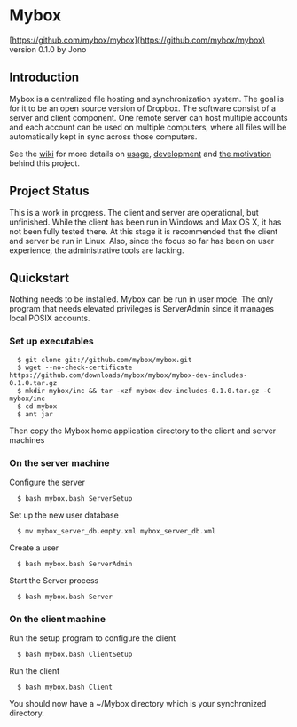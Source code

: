 Mybox
=====
[https://github.com/mybox/mybox](https://github.com/mybox/mybox)  
version 0.1.0 by Jono


Introduction
------------
Mybox is a centralized file hosting and synchronization system. The goal is for it to be an open source version of Dropbox. The software consist of a server and client component. One remote server can host multiple accounts and each account can be used on multiple computers, where all files will be automatically kept in sync across those computers.

See the [wiki](https://github.com/mybox/mybox/wiki) for more details on [usage](https://github.com/mybox/mybox/wiki/Usage), [development](https://github.com/mybox/mybox/wiki/Development) and [the motivation](https://github.com/mybox/mybox/wiki/Project-Goals) behind this project.


Project Status
--------------
This is a work in progress. The client and server are operational, but unfinished. While the client has been run in Windows and Max OS X, it has not been fully tested there. At this stage it is recommended that the client and server be run in Linux. Also, since the focus so far has been on user experience, the administrative tools are lacking.


Quickstart
----------
Nothing needs to be installed. Mybox can be run in user mode. The only program that needs elevated privileges is ServerAdmin since it manages local POSIX accounts.


### Set up executables ###

      $ git clone git://github.com/mybox/mybox.git
      $ wget --no-check-certificate https://github.com/downloads/mybox/mybox/mybox-dev-includes-0.1.0.tar.gz  
      $ mkdir mybox/inc && tar -xzf mybox-dev-includes-0.1.0.tar.gz -C mybox/inc
      $ cd mybox
      $ ant jar
    
Then copy the Mybox home application directory to the client and server machines
    

### On the server machine ###

Configure the server

      $ bash mybox.bash ServerSetup
        
Set up the new user database

      $ mv mybox_server_db.empty.xml mybox_server_db.xml

Create a user

      $ bash mybox.bash ServerAdmin
      
Start the Server process

      $ bash mybox.bash Server


### On the client machine ###

Run the setup program to configure the client

      $ bash mybox.bash ClientSetup

Run the client

      $ bash mybox.bash Client
      
You should now have a ~/Mybox directory which is your synchronized directory.

